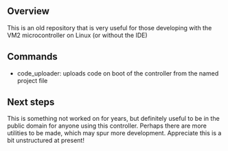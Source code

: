 ## Overview

This is an old repository that is very useful for those developing with the VM2 microcontroller on Linux (or without the IDE)

## Commands

* code_uploader: uploads code on boot of the controller from the named project file

## Next steps

This is something not worked on for years, but definitely useful to be in the public domain for anyone using this controller. Perhaps there are more utilities to be made, which may spur more development. Appreciate this is a bit unstructured at present!

